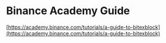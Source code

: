 # Binance Academy Guide

[https://academy.binance.com/tutorials/a-guide-to-bitexblock](https://academy.binance.com/tutorials/a-guide-to-bitexblock)

